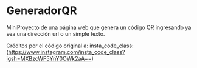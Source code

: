# GeneradorQR
MiniProyecto de una página web que genera un código QR ingresando ya sea una dirección url o un simple texto.

Créditos por el código original a: insta_code_class: (https://www.instagram.com/insta_code_class?igsh=MXBzcWF5YnY0OWk2aA==)
